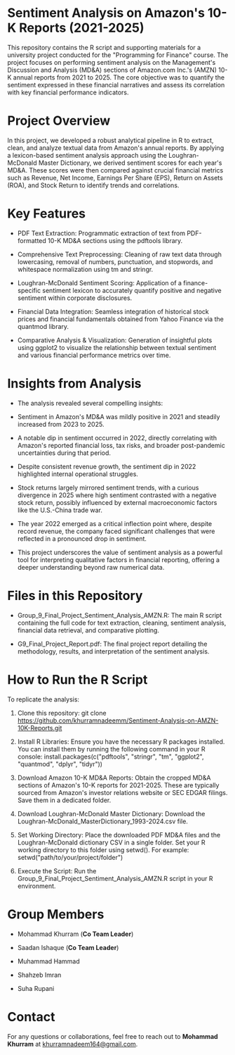 # Sentiment Analysis on Amazon's 10-K Reports (2021-2025)
This repository contains the R script and supporting materials for a university project conducted for the "Programming for Finance" course. The project focuses on performing sentiment analysis on the Management's Discussion and Analysis (MD&A) sections of Amazon.com Inc.'s (AMZN) 10-K annual reports from 2021 to 2025. The core objective was to quantify the sentiment expressed in these financial narratives and assess its correlation with key financial performance indicators.
# Project Overview
In this project, we developed a robust analytical pipeline in R to extract, clean, and analyze textual data from Amazon's annual reports. By applying a lexicon-based sentiment analysis approach using the Loughran-McDonald Master Dictionary, we derived sentiment scores for each year's MD&A. These scores were then compared against crucial financial metrics such as Revenue, Net Income, Earnings Per Share (EPS), Return on Assets (ROA), and Stock Return to identify trends and correlations.
# Key Features
* PDF Text Extraction: Programmatic extraction of text from PDF-formatted 10-K MD&A sections using the pdftools library.

* Comprehensive Text Preprocessing: Cleaning of raw text data through lowercasing, removal of numbers, punctuation, and stopwords, and whitespace normalization using tm and stringr.

* Loughran-McDonald Sentiment Scoring: Application of a finance-specific sentiment lexicon to accurately quantify positive and negative sentiment within corporate disclosures.

* Financial Data Integration: Seamless integration of historical stock prices and financial fundamentals obtained from Yahoo Finance via the quantmod library.

* Comparative Analysis & Visualization: Generation of insightful plots using ggplot2 to visualize the relationship between textual sentiment and various financial performance metrics over time.
# Insights from Analysis

* The analysis revealed several compelling insights:

* Sentiment in Amazon's MD&A was mildly positive in 2021 and steadily increased from 2023 to 2025.

* A notable dip in sentiment occurred in 2022, directly correlating with Amazon's reported financial loss, tax risks, and broader post-pandemic uncertainties during that period.

* Despite consistent revenue growth, the sentiment dip in 2022 highlighted internal operational struggles.

* Stock returns largely mirrored sentiment trends, with a curious divergence in 2025 where high sentiment contrasted with a negative stock return, possibly influenced by external macroeconomic factors like the U.S.-China trade war.

* The year 2022 emerged as a critical inflection point where, despite record revenue, the company faced significant challenges that were reflected in a pronounced drop in sentiment.

* This project underscores the value of sentiment analysis as a powerful tool for interpreting qualitative factors in financial reporting, offering a deeper understanding beyond raw numerical data.
# Files in this Repository
* Group_9_Final_Project_Sentiment_Analysis_AMZN.R: The main R script containing the full code for text extraction, cleaning, sentiment analysis, financial data retrieval, and comparative plotting.

* G9_Final_Project_Report.pdf: The final project report detailing the methodology, results, and interpretation of the sentiment analysis.
# How to Run the R Script
To replicate the analysis:

1. Clone this repository:
git clone https://github.com/khurramnadeemm/Sentiment-Analysis-on-AMZN-10K-Reports.git

2. Install R Libraries: Ensure you have the necessary R packages installed. You can install them by running the following command in your R console:
install.packages(c("pdftools", "stringr", "tm", "ggplot2", "quantmod", "dplyr", "tidyr"))

3. Download Amazon 10-K MD&A Reports: Obtain the cropped MD&A sections of Amazon's 10-K reports for 2021-2025. These are typically sourced from Amazon's investor relations website or SEC EDGAR filings. Save them in a dedicated folder.

4. Download Loughran-McDonald Master Dictionary: Download the Loughran-McDonald_MasterDictionary_1993-2024.csv file.

5. Set Working Directory: Place the downloaded PDF MD&A files and the Loughran-McDonald dictionary CSV in a single folder. Set your R working directory to this folder using setwd(). For example:
setwd("path/to/your/project/folder")

6. Execute the Script: Run the Group_9_Final_Project_Sentiment_Analysis_AMZN.R script in your R environment.
# Group Members
* Mohammad Khurram (**Co Team Leader**)
  
* Saadan Ishaque (**Co Team Leader**)

* Muhammad Hammad 

* Shahzeb Imran 

* Suha Rupani 
# Contact
For any questions or collaborations, feel free to reach out to **Mohammad Khurram** at khurramnadeem164@gmail.com.
